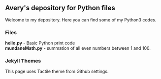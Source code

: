 ## Avery's depository for Python files
Welcome to my depository. Here you can find some of my Python3 codes.
### Files
**hello.py** - Basic Python print code  
**mundaneMath.py** - summation of all even numbers between 1 and 100.

### Jekyll Themes
This page uses Tactile theme from Github settings.
